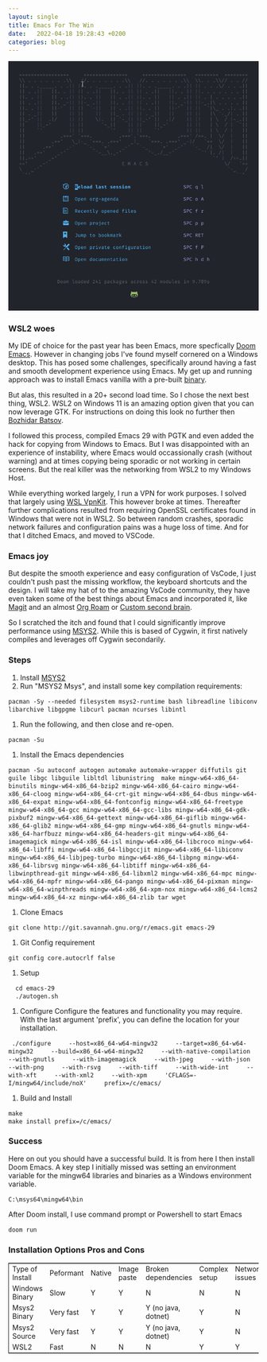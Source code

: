 ```yaml
---
layout: single
title: Emacs For The Win
date:   2022-04-18 19:28:43 +0200
categories: blog 
---
```


![Emacs](/images/doom.png)

### WSL2 woes

My IDE of choice for the past year has been Emacs, more specfically [Doom Emacs](https://github.com/hlissner/doom-emacs). However in changing jobs I've found myself cornered on a Windows desktop. This has posed some challenges, specifically around having a fast and smooth development experience using Emacs. My get up and running approach was to install Emacs vanilla with a pre-built [binary](http://ftp.wayne.edu/gnu/emacs/windows/emacs-28/). 

But alas, this resulted in a 20+ second load time. So I chose the next best thing, WSL2. WSL2 on Windows 11 is an amazing option given that you can now leverage GTK. For instructions on doing this look no further then [Bozhidar Batsov](https://emacsredux.com/blog/2021/12/19/using-emacs-on-windows-11-with-wsl2/).

I followed this process, compiled Emacs 29 with PGTK and even added the hack for copying from Windows to Emacs. But I was disappointed with an experience of instability, where Emacs would occassionally crash (without warning) and at times copying being sporadic or not working in certain screens. But the real killer was the networking from WSL2 to my Windows Host. 

While everything worked largely, I run a VPN for work purposes. I solved that largely using [WSL VpnKit](https://github.com/sakai135/wsl-vpnkit). This however broke at times. Thereafter further complications resulted from requiring OpenSSL certificates found in Windows that were not in WSL2. So between random crashes, sporadic network failures and configuration pains was a huge loss of time. And for that I ditched Emacs, and moved to VSCode. 

### Emacs joy

But despite the smooth experience and easy configuration of VsCode, I just couldn't push past the missing workflow, the keyboard shortcuts and the design. I will take my hat of to the amazing VsCode community, they have even taken some of the best things about Emacs and incorporated it, like [Magit](https://marketplace.visualstudio.com/items?itemName=kahole.magit) and an almost [Org Roam](https://vscode-org-mode.github.io/vscode-org-mode/) or [Custom second brain](https://hodgkins.io/vscode-second-brain).

So I scratched the itch and found that I could significantly improve performance using [MSYS2](https://www.msys2.org/). While this is based of Cygwin, it first natively compiles and leverages off Cygwin secondarily. 


### Steps

1. Install [MSYS2](https://www.msys2.org/)
1. Run "MSYS2 Msys", and install some key compilation requirements:
```
pacman -Sy --needed filesystem msys2-runtime bash libreadline libiconv libarchive libgpgme libcurl pacman ncurses libintl
```
1. Run the following, and then close and re-open.
```
pacman -Su
```
1. Install the Emacs dependencies
```
pacman -Su autoconf autogen automake automake-wrapper diffutils git guile libgc libguile libltdl libunistring  make mingw-w64-x86_64-binutils mingw-w64-x86_64-bzip2 mingw-w64-x86_64-cairo mingw-w64-x86_64-cloog mingw-w64-x86_64-crt-git mingw-w64-x86_64-dbus mingw-w64-x86_64-expat mingw-w64-x86_64-fontconfig mingw-w64-x86_64-freetype mingw-w64-x86_64-gcc mingw-w64-x86_64-gcc-libs mingw-w64-x86_64-gdk-pixbuf2 mingw-w64-x86_64-gettext mingw-w64-x86_64-giflib mingw-w64-x86_64-glib2 mingw-w64-x86_64-gmp mingw-w64-x86_64-gnutls mingw-w64-x86_64-harfbuzz mingw-w64-x86_64-headers-git mingw-w64-x86_64-imagemagick mingw-w64-x86_64-isl mingw-w64-x86_64-libcroco mingw-w64-x86_64-libffi mingw-w64-x86_64-libgccjit mingw-w64-x86_64-libiconv  mingw-w64-x86_64-libjpeg-turbo mingw-w64-x86_64-libpng mingw-w64-x86_64-librsvg mingw-w64-x86_64-libtiff mingw-w64-x86_64-libwinpthread-git mingw-w64-x86_64-libxml2 mingw-w64-x86_64-mpc mingw-w64-x86_64-mpfr mingw-w64-x86_64-pango mingw-w64-x86_64-pixman mingw-w64-x86_64-winpthreads mingw-w64-x86_64-xpm-nox mingw-w64-x86_64-lcms2 mingw-w64-x86_64-xz mingw-w64-x86_64-zlib tar wget
```
1. Clone Emacs 
```
git clone http://git.savannah.gnu.org/r/emacs.git emacs-29
```
1. Git Config requirement
```
git config core.autocrlf false
```
1. Setup
```
  cd emacs-29
  ./autogen.sh
```
1. Configure
Configure the features and functionality you may require. With the last argument 'prefix', you can define the location for your installation.
```
 ./configure     --host=x86_64-w64-mingw32     --target=x86_64-w64-mingw32     --build=x86_64-w64-mingw32     --with-native-compilation     --with-gnutls     --with-imagemagick     --with-jpeg     --with-json     --with-png     --with-rsvg     --with-tiff     --with-wide-int     --with-xft     --with-xml2     --with-xpm     'CFLAGS=-I/mingw64/include/noX'     prefix=/c/emacs/
```
1. Build and Install
```
make
make install prefix=/c/emacs/
```

### Success
Here on out you should have a successful build. It is from here I then install Doom Emacs. A key step I initially missed was setting an environment variable for the mingw64 libraries and binaries as a Windows environment variable.
```
C:\msys64\mingw64\bin
```

After Doom install, I use command prompt or Powershell to start Emacs
```
doom run
```

### Installation Options Pros and Cons
<a id="org4d72446"></a>

<table border="2" cellspacing="0" cellpadding="6" rules="groups" frame="hsides">


<colgroup>
<col  class="org-left" />

<col  class="org-left" />

<col  class="org-left" />

<col  class="org-left" />

<col  class="org-left" />

<col  class="org-left" />

<col  class="org-left" />

<col  class="org-left" />

<col  class="org-left" />

<col  class="org-left" />

<col  class="org-right" />
</colgroup>
<tbody>
<tr>
<td class="org-left">Type of Install</td>
<td class="org-left">Peformant</td>
<td class="org-left">Native</td>
<td class="org-left">Image paste</td>
<td class="org-left">Broken dependencies</td>
<td class="org-left">Complex setup</td>
<td class="org-left">Networking issues</td>
<td class="org-left">Terminal</td>
<td class="org-left">Stability</td>
<td class="org-left">Host OS</td>
<td class="org-right">Version</td>
</tr>


<tr>
<td class="org-left">Windows Binary</td>
<td class="org-left">Slow</td>
<td class="org-left">Y</td>
<td class="org-left">Y</td>
<td class="org-left">N</td>
<td class="org-left">N</td>
<td class="org-left">N</td>
<td class="org-left">Eshell</td>
<td class="org-left">Very good</td>
<td class="org-left">Windows</td>
<td class="org-right">28</td>
</tr>


<tr>
<td class="org-left">Msys2 Binary</td>
<td class="org-left">Very fast</td>
<td class="org-left">Y</td>
<td class="org-left">Y</td>
<td class="org-left">Y (no java, dotnet)</td>
<td class="org-left">Y</td>
<td class="org-left">N</td>
<td class="org-left">Eshell</td>
<td class="org-left">Very good</td>
<td class="org-left">Msys2</td>
<td class="org-right">28</td>
</tr>


<tr>
<td class="org-left">Msys2 Source</td>
<td class="org-left">Very fast</td>
<td class="org-left">Y</td>
<td class="org-left">Y</td>
<td class="org-left">Y (no java, dotnet)</td>
<td class="org-left">Y</td>
<td class="org-left">N</td>
<td class="org-left">Eshell</td>
<td class="org-left">Good</td>
<td class="org-left">Msys2</td>
<td class="org-right">29</td>
</tr>


<tr>
<td class="org-left">WSL2</td>
<td class="org-left">Fast</td>
<td class="org-left">N</td>
<td class="org-left">N</td>
<td class="org-left">N</td>
<td class="org-left">Y</td>
<td class="org-left">Y</td>
<td class="org-left">VTerm</td>
<td class="org-left">Good</td>
<td class="org-left">Linux</td>
<td class="org-right">29</td>
</tr>
</tbody>
</table>

